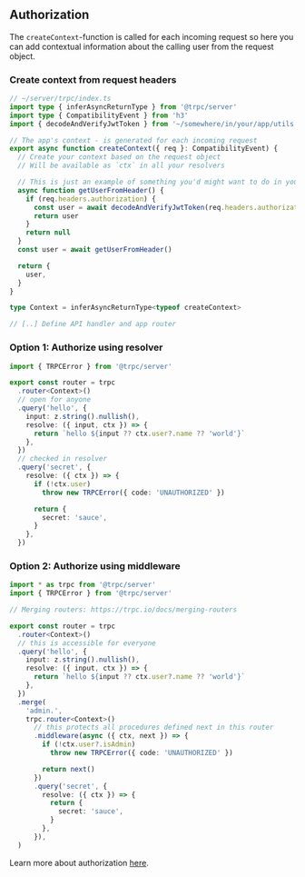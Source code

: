 ## Authorization

The `createContext`-function is called for each incoming request so here you can add contextual information about the calling user from the request object.

### Create context from request headers

```ts
// ~/server/trpc/index.ts
import type { inferAsyncReturnType } from '@trpc/server'
import type { CompatibilityEvent } from 'h3'
import { decodeAndVerifyJwtToken } from '~/somewhere/in/your/app/utils'

// The app's context - is generated for each incoming request
export async function createContext({ req }: CompatibilityEvent) {
  // Create your context based on the request object
  // Will be available as `ctx` in all your resolvers

  // This is just an example of something you'd might want to do in your ctx fn
  async function getUserFromHeader() {
    if (req.headers.authorization) {
      const user = await decodeAndVerifyJwtToken(req.headers.authorization.split(' ')[1])
      return user
    }
    return null
  }
  const user = await getUserFromHeader()

  return {
    user,
  }
}

type Context = inferAsyncReturnType<typeof createContext>

// [..] Define API handler and app router
```

### Option 1: Authorize using resolver

```ts
import { TRPCError } from '@trpc/server'

export const router = trpc
  .router<Context>()
  // open for anyone
  .query('hello', {
    input: z.string().nullish(),
    resolve: ({ input, ctx }) => {
      return `hello ${input ?? ctx.user?.name ?? 'world'}`
    },
  })
  // checked in resolver
  .query('secret', {
    resolve: ({ ctx }) => {
      if (!ctx.user)
        throw new TRPCError({ code: 'UNAUTHORIZED' })

      return {
        secret: 'sauce',
      }
    },
  })
```

### Option 2: Authorize using middleware

```ts
import * as trpc from '@trpc/server'
import { TRPCError } from '@trpc/server'

// Merging routers: https://trpc.io/docs/merging-routers

export const router = trpc
  .router<Context>()
  // this is accessible for everyone
  .query('hello', {
    input: z.string().nullish(),
    resolve: ({ input, ctx }) => {
      return `hello ${input ?? ctx.user?.name ?? 'world'}`
    },
  })
  .merge(
    'admin.',
    trpc.router<Context>()
      // this protects all procedures defined next in this router
      .middleware(async ({ ctx, next }) => {
        if (!ctx.user?.isAdmin)
          throw new TRPCError({ code: 'UNAUTHORIZED' })

        return next()
      })
      .query('secret', {
        resolve: ({ ctx }) => {
          return {
            secret: 'sauce',
          }
        },
      }),
  )
```

Learn more about authorization [here](https://trpc.io/docs/authorization).
